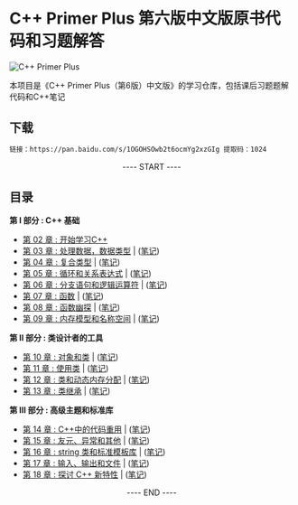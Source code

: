 # C++ Primer Plus 第六版中文版原书代码和习题解答

![C++ Primer Plus](https://static.fungenomics.com/images/2021/07/c-primer-plus6.jpg)

本项目是《C++ Primer Plus（第6版）中文版》的学习仓库，包括课后习题题解代码和C++笔记


## 下载


```bash
链接：https://pan.baidu.com/s/1OGOHSOwb2t6ocmYg2xzGIg 提取码：1024
```


<p align="center"><a> ---- START ---- </a></p>

## 目录

**第 I 部分 : C++ 基础**

- [第 02 章 : 开始学习C++](practice/chapter02/README.md)
- [第 03 章 : 处理数据，数据类型](practice/chapter03/README.md) | ([笔记](practice/booknotes.md#第三章-处理数据))
- [第 04 章 : 复合类型](practice/chapter04/README.md) | ([笔记](practice/booknotes.md#第四章-复合类型))
- [第 05 章 : 循环和关系表达式](practice/chapter05/README.md) | ([笔记](practice/booknotes.md#第五章-循环和关系表达式))
- [第 06 章 : 分支语句和逻辑运算符](practice/chapter06/README.md) | ([笔记](practice/booknotes.md#第六章-分支语句和逻辑运算符))
- [第 07 章 : 函数](practice/chapter07/README.md) | ([笔记](practice/booknotes.md#第七章-函数C++的编程模块))
- [第 08 章 : 函数幽探](practice/chapter08/README.md) | ([笔记](practice/booknotes.md#第八章-函数探幽))
- [第 09 章 : 内存模型和名称空间](practice/chapter09/README.md) | ([笔记](practice/booknotes.md#第九章-内存模型和名称空间))

**第 II 部分 : 类设计者的工具**

- [第 10 章 : 对象和类](practice/chapter10/README.md) | ([笔记](practice/booknotes.md#第十章-对象和类))
- [第 11 章 : 使用类](practice/chapter11/README.md) | ([笔记](practice/booknotes.md#第十一章-使用类))
- [第 12 章 : 类和动态内存分配](practice/chapter12/README.md) | ([笔记](practice/booknotes.md#第十二章-类和动态内存分配))
- [第 13 章 : 类继承](practice/chapter13/README.md) | ([笔记](practice/booknotes.md#第十三章-类继承))

**第 III 部分 : 高级主题和标准库**

- [第 14 章 : C++中的代码重用](practice/chapter14/README.md) | ([笔记](practice/booknotes.md#第十四章-C++中的代码重用))
- [第 15 章 : 友元、异常和其他](practice/chapter15/README.md) | ([笔记](practice/booknotes.md#第十五章-友元、异常和其他))
- [第 16 章 : string 类和标准模板库](practice/chapter16/README.md) | ([笔记](practice/booknotes.md#第十六章-string类和标准模板库))
- [第 17 章 : 输入、输出和文件](practice/chapter17/README.md) | ([笔记](practice/booknotes.md#第十七章-输入、输出和文件))
- [第 18 章 : 探讨 C++ 新特性](practice/chapter18/README.md) | ([笔记](practice/booknotes.md#第十八章-探讨C++新标准))

<p align="center"><a> ---- END ---- </a></p>

